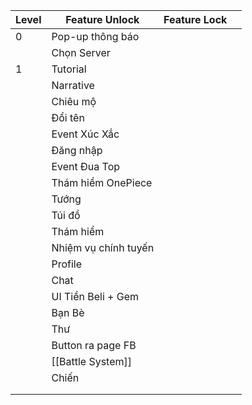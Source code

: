 
| Level | Feature Unlock       | Feature Lock |     |
| ----- | -------------------- | ------------ | --- |
| 0     | Pop-up thông báo     |              |     |
|       | Chọn Server          |              |     |
| 1     | Tutorial             |              |     |
|       | Narrative            |              |     |
|       | Chiêu mộ             |              |     |
|       | Đổi tên              |              |     |
|       | Event Xúc Xắc        |              |     |
|       | Đăng nhập            |              |     |
|       | Event Đua Top        |              |     |
|       | Thám hiểm OnePiece   |              |     |
|       | Tướng                |              |     |
|       | Túi đồ               |              |     |
|       | Thám hiểm            |              |     |
|       | Nhiệm vụ chính tuyến |              |     |
|       | Profile              |              |     |
|       | Chat                 |              |     |
|       | UI Tiền Beli + Gem   |              |     |
|       | Bạn Bè               |              |     |
|       | Thư                  |              |     |
|       | Button ra page FB    |              |     |
|       | [[Battle System]]    |              |     |
|       | Chiến                |              |     |
|       |                      |              |     |
|       |                      |              |     |
